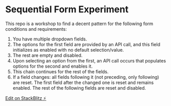 # Sequential Form Experiment

This repo is a workshop to find a decent pattern for the following form conditions and requirements:
1. You have multiple dropdown fields.
1. The options for the first field are provided by an API call, and this field initializes as enabled with no default selection/value.
1. The rest are empty and disabled.
1. Upon selecting an option from the first, an API call occurs that populates options for the second and enables it.
1. This chain continues for the rest of the fields.
1. If a field changes: all fields following it (not preceding, only following) are reset. The first field after the changed one is reset and remains enabled. The rest of the following fields are reset and disabled.

[Edit on StackBlitz ⚡️](https://stackblitz.com/edit/ngxs-repro-1rzmzp)

